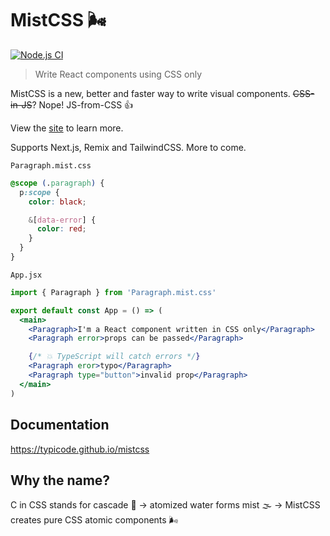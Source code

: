 # MistCSS 🌬️

[![Node.js CI](https://github.com/typicode/mistcss/actions/workflows/node.js.yml/badge.svg)](https://github.com/typicode/mistcss/actions/workflows/node.js.yml)

> Write React components using CSS only

MistCSS is a new, better and faster way to write visual components. ~~CSS-in-JS~~? Nope! JS-from-CSS 👍

View the [site](https://typicode.github.io/mistcss) to learn more.

Supports Next.js, Remix and TailwindCSS. More to come.

`Paragraph.mist.css`

```css
@scope (.paragraph) {
  p:scope {
    color: black;

    &[data-error] {
      color: red;
    }
  }
}
```

`App.jsx`

```jsx
import { Paragraph } from 'Paragraph.mist.css'

export default const App = () => (
  <main>
    <Paragraph>I'm a React component written in CSS only</Paragraph>
    <Paragraph error>props can be passed</Paragraph>

    {/* 💥 TypeScript will catch errors */}
    <Paragraph eror>typo</Paragraph>
    <Paragraph type="button">invalid prop</Paragraph>
  </main>
)
```

## Documentation

https://typicode.github.io/mistcss

## Why the name?

C in CSS stands for cascade 🌊 → atomized water forms mist 🌫️ → MistCSS creates pure CSS atomic components 🌬️
